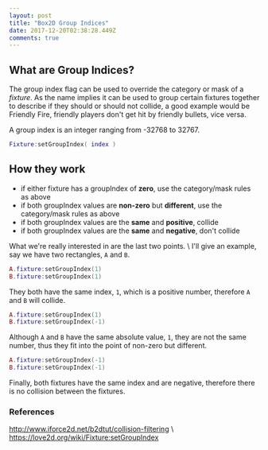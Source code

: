 ```yaml
---
layout: post
title: "Box2D Group Indices"
date: 2017-12-20T02:38:28.449Z
comments: true
---
```


## What are Group Indices?

The group index flag can be used to override the category or mask of a _fixture_. As the name implies it can be used to group certain fixtures together to describe if they should or should not collide, a good example would be Friendly Fire, friendly players don't get hit by friendly bullets, vice versa.

A group index is an integer ranging from -32768 to 32767.

```lua
Fixture:setGroupIndex( index )
```

## How they work

* if either fixture has a groupIndex of **zero**, use the category/mask rules as above
* if both groupIndex values are **non-zero** but **different**, use the category/mask rules as above
* if both groupIndex values are the **same** and **positive**, collide
* if both groupIndex values are the **same** and **negative**, don't collide

What we're really interested in are the last two points. \\
I'll give an example, say we have two rectangles, `A` and `B`.

```lua
A.fixture:setGroupIndex(1)
B.fixture:setGroupIndex(1)
```
They both have the same index, `1`, which is a positive number, therefore `A` and `B` will collide.

```lua
A.fixture:setGroupIndex(1)
B.fixture:setGroupIndex(-1)
```

Although `A` and `B` have the same absolute value, `1`, they are not the same number, thus they fit into the point of non-zero but different.


```lua
A.fixture:setGroupIndex(-1)
B.fixture:setGroupIndex(-1)
```

Finally, both fixtures have the same index and are negative, therefore there is no collision between the fixtures.


### References

<http://www.iforce2d.net/b2dtut/collision-filtering>  \\
<https://love2d.org/wiki/Fixture:setGroupIndex>
